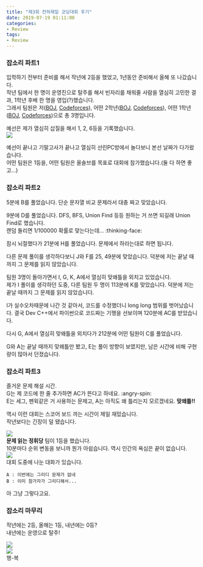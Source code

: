 ```yaml
---
title: "제3회 천하제일 코딩대회 후기"
date: 2019-07-19 01:11:00
categories:
- Review
tags:
- Review
---
```


### 잡소리 파트1
입학하기 전부터 준비를 해서 작년에 2등을 했었고, 1년동안 준비해서 올해 또 나갔습니다.<br>
작년 팀에서 한 명이 운영진으로 탈주를 해서 빈자리를 채워줄 사람을 열심히 고민한 결과, 1학년 후배 한 명을 영입(?)했습니다.<br>
그래서 팀원은 저([BOJ](https://icpc.me/jhnah917), [Codeforces](https://codeforces.com/profile/Justice_Hui)), 어떤 2학년([BOJ](https://icpc.me/solsam10), [Codeforces](https://codeforces.com/profile/hyper_CRLyN)), 어떤 1학년([BOJ](https://icpc.me/clone_of_teacher), [Codeforces](https://codeforces.com/profile/clone_of_teacher))으로 총 3명입니다.

예선은 제가 열심히 삽질을 해서 1, 2, 6등을 기록했습니다.<br>
<img src = "https://i.imgur.com/hLLiEsx.png">

예선이 끝나고 기말고사가 끝나고 열심히 선린PC방에서 놀다보니 본선 날짜가 다가왔습니다.<br>
어떤 팀원은 1등을, 어떤 팀원은 올솔브를 목표로 대회에 참가했습니다.(둘 다 하면 좋고...)

### 잡소리 파트2
5분에 B를 풀었습니다. 단순 문자열 비교 문제라서 대충 짜고 맞았습니다.

9분에 D를 풀었습니다. DFS, BFS, Union Find 등등 원하는 거 쓰면 되길래 Union Find로 했습니다.<br>
랜덤 돌리면 1/100000 확률로 맞는다는데... :thinking-face:

잠시 뇌절했다가 21분에 H를 풀었습니다. 문제에서 하라는대로 하면 됩니다.

다른 문제 풀이를 생각하다보니 J와 F를 25, 49분에 맞았습니다. 덕분에 저는 끝날 때까지 그 문제를 읽지 않았습니다.

팀원 3명이 돌아가면서 I, G, K, A에서 열심히 맞왜틀을 외치고 있었습니다.<br>
제가 I 풀이를 생각하던 도중, 다른 팀원 두 명이 113분에 K를 맞았습니다. 덕분에 저는 끝날 때까지 그 문제를 읽지 않았습니다.

I가 실수오차때문에 나간 것 같아서, 코드를 수정했더니 long long 범위를 벗어났습니다. 결국 Dev C++에서 파이썬으로 코드짜는 기행을 선보이며 120분에 AC를 받았습니다.

다시 G, A에서 열심히 맞왜틀을 외치다가 212분에 어떤 팀원이 C를 풀었습니다.

G와 A는 끝날 때까지 맞왜틀만 봤고, E는 풀이 방향이 보였지만, 남은 시간에 비해 구현량이 많아서 던졌습니다.

### 잡소리 파트3
즐거운 문제 해설 시간.<br>
G는 제 코드에 한 줄 추가하면 AC가 뜬다고 하네요. :angry-spin:<br>
E는 세그, 펜윅같은 거 사용하는 문제고, A는 아직도 왜 틀리는지 모르겠네요. **맞왜틀!!**

역시 이런 대회는 스코어 보드 까는 시간이 제일 재밌습니다.<br>
작년보다는 긴장이 덜 됐습니다.

<img src = "https://i.imgur.com/EJxKMUL.png"><Br>
**문제 읽는 정휘당** 팀이 1등을 했습니다.<br>
10분마다 순위 변동을 보니까 뭔가 아쉽습니다. 역시 인간의 욕심은 끝이 없습니다.<br>
<img src = "https://i.imgur.com/XSbH7ia.png"><br>
대회 도중에 나눈 대화가 있습니다.
```
A : 이번에는 그리디 문제가 없네
B : 이미 참가자가 그리디해서...
```
아 그냥 그렇다고요.

### 잡소리 마무리
작년에는 2등, 올해는 1등, 내년에는 0등?<br>
내년에는 운영으로 탈주!

<img src = "https://i.imgur.com/hC6J22r.png"><Br>
<img src = "https://i.imgur.com/Rwg8QJA.png"><br>
행-복
